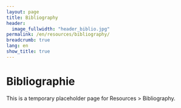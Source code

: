 ```yaml
---
layout: page
title: Bibliography
header:
  image_fullwidth: "header_biblio.jpg"
permalink: /en/resources/bibliography/
breadcrumb: true
lang: en
show_title: true
---
```


# Bibliographie

This is a temporary placeholder page for Resources > Bibliography.
